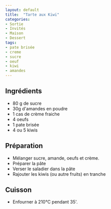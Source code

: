 ```yaml
---
layout: default
title:  "Tarte aux Kiwi"
categories:
- Sortie
- Invités
- Maison
- Dessert
tags:
- pate brisée
- creme
- sucre
- oeuf
- kiwi
- amandes
---
```


## Ingrédients

- 80 g de sucre
- 30g d'amandes en poudre
- 1 cas de crème fraiche
- 4 oeufs
- 1 pate brisée
- 4 ou 5 kiwis

## Préparation

- Mélanger sucre, amande, oeufs et crème.
- Préparer la pâte
- Verser le saladier dans la pâte
- Rajouter les kiwis (ou autre fruits) en tranche


## Cuisson

- Enfourner à 210°C pendant 35'.
